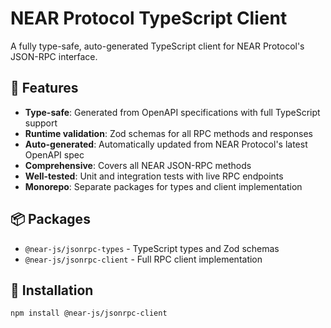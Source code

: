 # NEAR Protocol TypeScript Client

A fully type-safe, auto-generated TypeScript client for NEAR Protocol's JSON-RPC interface.

## 🚀 Features

- **Type-safe**: Generated from OpenAPI specifications with full TypeScript support
- **Runtime validation**: Zod schemas for all RPC methods and responses
- **Auto-generated**: Automatically updated from NEAR Protocol's latest OpenAPI spec
- **Comprehensive**: Covers all NEAR JSON-RPC methods
- **Well-tested**: Unit and integration tests with live RPC endpoints
- **Monorepo**: Separate packages for types and client implementation

## 📦 Packages

- `@near-js/jsonrpc-types` - TypeScript types and Zod schemas
- `@near-js/jsonrpc-client` - Full RPC client implementation

## 🔧 Installation

```bash
npm install @near-js/jsonrpc-client
